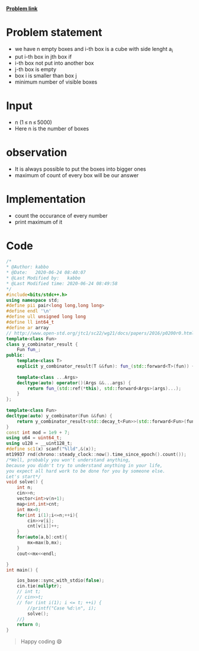 [**Problem link**](https://codeforces.com/contest/903/problem/C)

# Problem statement
- we have n empty boxes and i-th box is a cube with side lenght a<sub>i
- put i-th box in jth box if 
- i-th box not put into another box
- j-th box is empty
- box i is smaller than box j
- minimum number of visible boxes

# Input

- n (1 ≤ n ≤ 5000)
- Here n is the number of boxes

# observation
- It is always possible to put the boxes into bigger ones
- maximum of count of every box will be our answer

# Implementation
- count the occurance of every number 
- print maximum of it

# Code
```c++
/*
* @Author: kabbo
* @Date:   2020-06-24 08:40:07
* @Last Modified by:   kabbo
* @Last Modified time: 2020-06-24 08:49:58
*/
#include<bits/stdc++.h>
using namespace std;
#define pii pair<long long,long long>
#define endl '\n'
#define ull unsigned long long
#define ll int64_t
#define ar array
// http://www.open-std.org/jtc1/sc22/wg21/docs/papers/2016/p0200r0.html
template<class Fun>
class y_combinator_result {
    Fun fun_;
public:
    template<class T>
    explicit y_combinator_result(T &&fun): fun_(std::forward<T>(fun)) {}
 
    template<class ...Args>
    decltype(auto) operator()(Args &&...args) {
        return fun_(std::ref(*this), std::forward<Args>(args)...);
    }
};
 
template<class Fun>
decltype(auto) y_combinator(Fun &&fun) {
    return y_combinator_result<std::decay_t<Fun>>(std::forward<Fun>(fun));
}
const int mod = 1e9 + 7;
using u64 = uint64_t;
using u128 = __uint128_t;
#define sc1(x) scanf("%lld",&(x));
mt19937 rnd(chrono::steady_clock::now().time_since_epoch().count());
/*Well, probably you won't understand anything,
because you didn't try to understand anything in your life,
you expect all hard work to be done for you by someone else. 
Let's start*/
void solve() {
    int n;
    cin>>n;
    vector<int>v(n+1);
    map<int,int>cnt;
    int mx=0;
    for(int i(1);i<=n;++i){
        cin>>v[i];
        cnt[v[i]]++;
    }
    for(auto[a,b]:cnt){
        mx=max(b,mx);
    }
    cout<<mx<<endl;

}
int main() {

    ios_base::sync_with_stdio(false);
    cin.tie(nullptr);
    // int t;
    // cin>>t;
    // for (int i(1); i <= t; ++i) {
        //printf("Case %d:\n", i);
        solve();
    //}
    return 0;
}
```
>Happy coding :smile:
